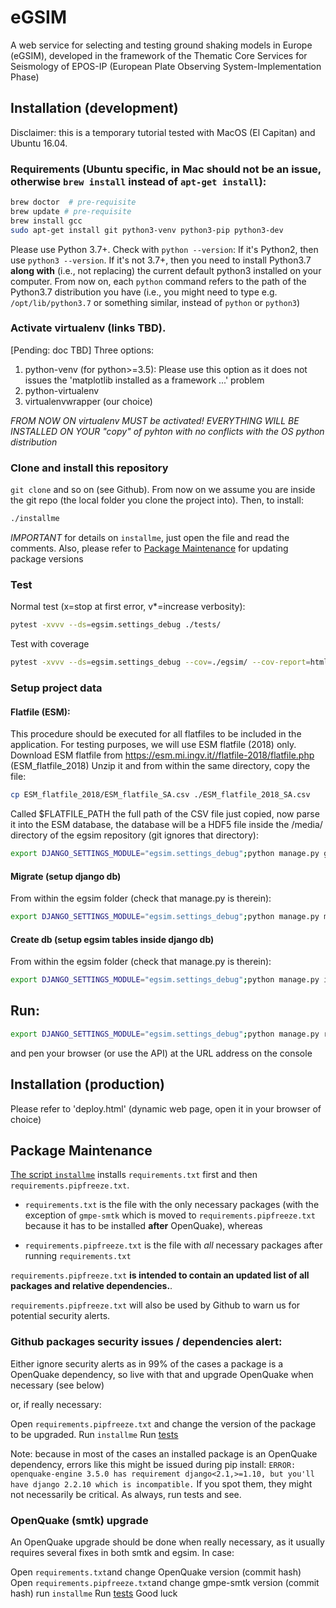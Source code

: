 # eGSIM
A web service for selecting and testing  ground shaking models in Europe (eGSIM), developed
in the framework of the  Thematic Core Services for Seismology of EPOS-IP
(European Plate Observing  System-Implementation Phase)

## Installation (development)

Disclaimer: this is a temporary tutorial tested with MacOS (El Capitan) and Ubuntu 16.04. 

### Requirements (Ubuntu specific, in Mac should not be an issue, otherwise `brew install` instead of `apt-get install`):
```bash
brew doctor  # pre-requisite
brew update # pre-requisite
brew install gcc
sudo apt-get install git python3-venv python3-pip python3-dev
```

Please use Python 3.7+. Check with ```python --version```: If it's Python2, then use ```python3 --version```. If it's not 3.7+, then you need to install Python3.7 **along with** (i.e., not replacing) the current default python3 installed on your computer.
From now on, each `python` command refers to the path of the Python3.7 distribution you have (i.e., you might need to type e.g. `/opt/lib/python3.7` or something similar, instead of `python` or `python3`)


### Activate virtualenv (links TBD).
[Pending: doc TBD] Three options:
  1. python-venv (for python>=3.5): Please use this option as it does not issues the 'matplotlib installed as a framework ...' problem
  2. python-virtualenv
  3. virtualenvwrapper (our choice)

*FROM NOW ON virtualenv MUST be activated! EVERYTHING WILL BE INSTALLED ON YOUR "copy" of pyhton with no conflicts with the OS python distribution*


### Clone and install this repository

`git clone` and so on (see Github). From now on we assume you are inside the git repo (the local folder you clone the project into).
Then, to install:

```bash
./installme
```

*IMPORTANT* for details on `installme`, just open the file and read the comments.
Also, please refer to [Package Maintenance](#package-maintenance) for updating package versions


### Test

Normal test (x=stop at first error, v*=increase verbosity):
```bash
pytest -xvvv --ds=egsim.settings_debug ./tests/
```

Test with coverage
```bash
pytest -xvvv --ds=egsim.settings_debug --cov=./egsim/ --cov-report=html ./tests/
```

### Setup project data

#### Flatfile (ESM):
This procedure should be executed for all flatfiles to be included in the application.
For testing purposes, we will use ESM flatfile (2018) only.
Download ESM flatfile from https://esm.mi.ingv.it//flatfile-2018/flatfile.php  (ESM_flatfile_2018)
Unzip it and from within the same directory, copy the file:
```bash
cp ESM_flatfile_2018/ESM_flatfile_SA.csv ./ESM_flatfile_2018_SA.csv
```
Called $FLATFILE_PATH the full path of the CSV file just copied, now parse it into the ESM database, the database will be a HDF5 file inside the /media/ directory of the egsim repository (git ignores that directory):
```bash
export DJANGO_SETTINGS_MODULE="egsim.settings_debug";python manage.py gmdb_esm $FLATFILE_PATH
```

#### Migrate (setup django db)
From within the egsim folder (check that manage.py is therein):
```bash
export DJANGO_SETTINGS_MODULE="egsim.settings_debug";python manage.py migrate
```

#### Create db  (setup egsim tables inside django db)
From within the egsim folder (check that manage.py is therein):
```bash
export DJANGO_SETTINGS_MODULE="egsim.settings_debug";python manage.py initdb
```

## Run:
```bash
export DJANGO_SETTINGS_MODULE="egsim.settings_debug";python manage.py runserver
```
and pen your browser (or use the API) at the URL address on the console 


## Installation (production)

Please refer to 'deploy.html' (dynamic web page, open it in your browser of choice)

## Package Maintenance

[The script `installme`](#clone-and-install-this-repository) installs `requirements.txt` first
and then `requirements.pipfreeze.txt`.

- `requirements.txt` is the file with the only necessary packages (with the exception of `gmpe-smtk` which is
  moved to `requirements.pipfreeze.txt` because it has to be installed **after** OpenQuake), whereas

- `requirements.pipfreeze.txt` is the file with *all* necessary packages after running `requirements.txt`
  
`requirements.pipfreeze.txt` **is intended to contain an updated list of all packages and relative dependencies.**.

`requirements.pipfreeze.txt` will also be used by Github to warn us for potential security alerts.

### Github packages security issues / dependencies alert:

Either ignore security alerts as in 99% of the cases a package is a OpenQuake dependency, so live with that
and upgrade OpenQuake when necessary (see below)

or, if really necessary:

Open `requirements.pipfreeze.txt` and change the version of the package to be upgraded.
Run `installme`
Run [tests](#test)

Note: because in most of the cases an installed package is an OpenQuake dependency, errors like this might be issued during pip install:
```ERROR: openquake-engine 3.5.0 has requirement django<2.1,>=1.10, but you'll have django 2.2.10 which is incompatible.```
If you spot them, they might not necessarily be critical. As always, run tests and see.


### OpenQuake (smtk) upgrade

An OpenQuake upgrade should be done when really necessary, as it usually requires several fixes in both smtk and egsim.
In case:

Open `requirements.txt`and change OpenQuake version (commit hash)
Open `requirements.pipfreeze.txt`and change gmpe-smtk version (commit hash)
run `installme`
Run [tests](#test)
Good luck

